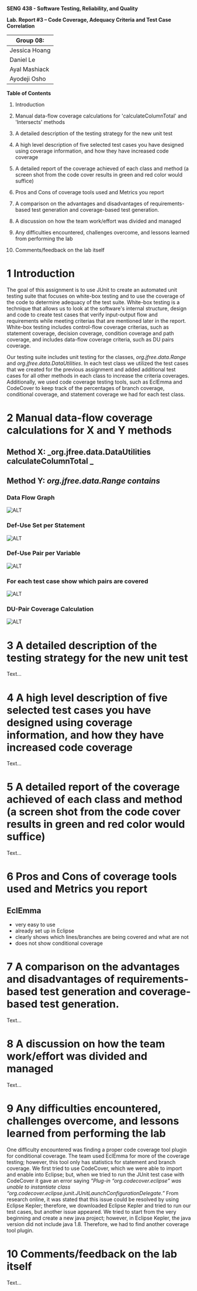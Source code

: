 **SENG 438 - Software Testing, Reliability, and Quality**

**Lab. Report #3 – Code Coverage, Adequacy Criteria and Test Case Correlation**

| Group 08:      |
| -------------- |
| Jessica Hoang  |
| Daniel Le      |
| Ayal Mashiack  |
| Ayodeji Osho   |

**Table of Contents**

1. Introduction

2. Manual data-flow coverage calculations for 'calculateColumnTotal' and 'Intersects' methods

3. A detailed description of the testing strategy for the new unit test

4. A high level description of five selected test cases you have designed using coverage information, and how they have increased code coverage

5. A detailed report of the coverage achieved of each class and method (a screen shot from the code cover results in green and red color would suffice)

6. Pros and Cons of coverage tools used and Metrics you report

7. A comparison on the advantages and disadvantages of requirements-based test generation and coverage-based test generation.

8. A discussion on how the team work/effort was divided and managed

9. Any difficulties encountered, challenges overcome, and lessons learned from performing the lab

10. Comments/feedback on the lab itself

# 1 Introduction

The goal of this assignment is to use JUnit to create an automated unit testing suite that focuses on white-box testing and to use the coverage of the code to determine adequacy of the test suite. White-box testing is a technique that allows us to look at the software's internal structure, design and code to create test cases that verify input-output flow and requirements while meeting criterias that are mentioned later in the report. White-box testing includes control-flow coverage criterias, such as statement coverage, decision coverage, condition coverage and path coverage, and includes data-flow coverage criteria, such as DU pairs coverage. 

Our testing suite includes unit testing for the classes, _org.jfree.data.Range_ and _org.jfree.data.DataUtilities_. In each test class we utilized the test cases that we created for the previous assignment and added additional test cases for all other methods in each class to increase the criteria coverages. Additionally, we used code coverage testing tools, such as EclEmma and CodeCover to keep track of the percentages of branch coverage, conditional coverage, and statement coverage we had for each test class.   

# 2 Manual data-flow coverage calculations for X and Y methods

## **Method X:** _org.jfree.data.DataUtilities calculateColumnTotal _

## **Method Y:** _org.jfree.data.Range contains_

### **Data Flow Graph**

![ ALT](../A3/ManualTesting/Range-Contains/dataFlowGraph.jpg)

### **Def-Use Set per Statement**

![ ALT](../A3/ManualTesting/Range-Contains/defUseSetStatement.jpg)

### **Def-Use Pair per Variable**

![ ALT](../A3/ManualTesting/Range-Contains/defUsePairVariable.jpg)

### **For each test case show which pairs are covered**

![ ALT](../A3/ManualTesting/Range-Contains/TestCases.jpg)

### **DU-Pair Coverage Calculation**

![ ALT](../A3/ManualTesting/Range-Contains/CoverageCalculation.jpg)

# 3 A detailed description of the testing strategy for the new unit test

Text…

# 4 A high level description of five selected test cases you have designed using coverage information, and how they have increased code coverage

Text…

# 5 A detailed report of the coverage achieved of each class and method (a screen shot from the code cover results in green and red color would suffice)

Text…

# 6 Pros and Cons of coverage tools used and Metrics you report

## EclEmma
- very easy to use
- already set up in Eclipse
- clearly shows which lines/branches are being covered and what are not 
- does not show conditional coverage 

# 7 A comparison on the advantages and disadvantages of requirements-based test generation and coverage-based test generation.

Text…

# 8 A discussion on how the team work/effort was divided and managed

Text…

# 9 Any difficulties encountered, challenges overcome, and lessons learned from performing the lab

One difficulty encountered was finding a proper code coverage tool plugin for conditional coverage. The team used EclEmma for more of the coverage testing; however, this tool only has statistics for statement and branch coverage. We first tried to use CodeCover, which we were able to import and enable into Eclipse; but, when we tried to run the JUnit test case with CodeCover it gave an error saying _"Plug-in “org.codecover.eclipse” was unable to instantiate class “org.codecover.eclipse.junit.JUnitLaunchConfigurationDelegate.”_ From research online, it was stated that this issue could be resolved by using Eclipse Kepler; therefore, we downloaded Eclipse Kepler and tried to run our test cases, but another issue appeared. We tried to start from the very beginning and create a new java project; however, in Eclipse Kepler, the java version did not include java 1.8. Therefore, we had to find another coverage tool plugin. 

# 10 Comments/feedback on the lab itself

Text…
